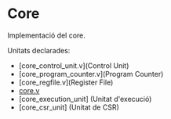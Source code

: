 # Core
Implementació del core.

Unitats declarades:

  * [core_control_unit.v](Control Unit)
  * [core_program_counter.v](Program Counter)
  * [core_regfile.v](Register File)
  * [core.v](Nucli)
  * [core_execution_unit] (Unitat d'execució)
  * [core_csr_unit] (Unitat de CSR)

